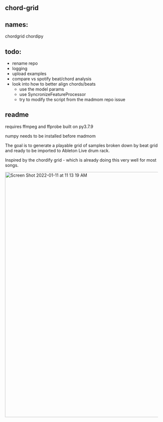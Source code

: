 chord-grid
----------

names:
-----
chordgrid
chordipy


todo:
----
- rename repo
- logging
- upload examples
- compare vs spotify beat/chord analysis
- look into how to better align chords/beats
    - use the model params
    - use SyncronizeFeatureProcessor
    - try to modify  the script from the madmom repo issue


readme
------
requires ffmpeg and ffprobe built on py3.7.9

numpy needs to be installed before madmom

The goal is to generate a playable grid of samples broken down by beat grid
and ready to be imported to Ableton Live drum rack.

Inspired by the chordify grid - which is already doing this very well for most
songs.

<img width="806" alt="Screen Shot 2022-01-11 at 11 13 19 AM" src="https://user-images.githubusercontent.com/2433319/148979518-16b0d8eb-d979-4256-b1c4-fa3abe1af7fc.png">

